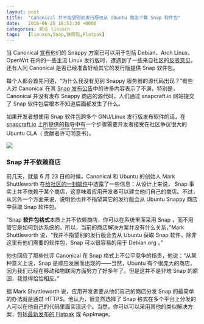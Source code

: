 ```yaml
---
layout: post
title:	"Canonical 并不指望别的发行版也从 Ubuntu 商店下载 Snap 软件包"
date:	2016-06-25 16:53:30 +0800 
categories:	观点 linuxcn 
tags:	[linuxcn,Snap,快照包,Flatpak]
---
```



当 Canonical [宣布](/article-7464-1.html)他们的 Snappy 方案已可以用于包括 Debian、Arch Linux、OpenWrt 在内的一些主流 Linux 发行版时，遭遇到了一些来自社区的[反驳意见](/article-7484-1.html)，还有人问 Canonical 是否已经准备好给其它的发行版提供 Snap 软件包。


每个人都会首先问道，“为什么我没有见到 Snappy 服务器的源代码出现？”有些人对 Canonical 在其 [Snap 发布公告](https://insights.ubuntu.com/2016/06/14/universal-snap-packages-launch-on-multiple-linux-distros/)中的许多内容表示了不满，特别是，Canonical 并没有发布 Snappy 商店的源代码，人们通过 snapcraft.io 网站提交了 Snap 软件包后根本不知道后面都发生了什么。


如果开发者想使用 Snap 软件包跨多个 GNU/Linux 发行版发布软件的话，在 [snapcraft.io](http://snapcraft.io/) 上所提供的指导中有一个步骤需要开发者接受在社区争议很大的 Ubuntu CLA（<ruby> 贡献者许可同意书 <rp>  （ </rp> <rt>  Contributor License Agreement </rt> <rp>  ） </rp></ruby>）。


![](/Asserts/Images//attachment/album/201606/25/165332w0aar0zssvfurr8s.jpg)


### Snap 并不依赖商店


前几天，就是 6 月 23 日的时候，Canonical 和 Ubuntu 的创始人 Mark Shuttleworth 在[给社区的一封邮件](https://lists.ubuntu.com/archives/snapcraft/2016-June/000286.html)中透露了一些信息：从设计上来说， Snap 事实上并不依赖于某个商店，这意味着应用开发者可以建立他们自己的商店。不过，从另外一个方面来说，说明他也并不指望其它的发行版会从 Ubuntu Snappy 商店中获取 Snap 软件包。


“Snap **软件包格式**本质上并不依赖商店，你可以在系统里面采用 Snap ，而不用管它是如何到达系统的。所以，当前的商店解决方案并没有什么关系，”Mark Shuttleworth 说，“我并不指望别的发行版会去从 Ubuntu 获取 Snap 软件，除非这里有他们需要的软件包，Snap 可以很容易的用于 Debian.org 。”


他也回应了那些批评 Canonical 在 Snap 格式上不公平竞争的指责，他说：“从某种意义上说，Snap 是顺应发展而出现的——当然，Ubuntu 有个很庞大的商店，因为我们已经在移动和物联网方面努力了好多年了。但是这并不是非难 Snap 的原因，我觉得恰恰相反。”


据 Mark Shuttleworth 说，应用开发者要从他们自己的商店分发 Snap 的最简单的办法就是通过 HTTPS。他认为，很显然选择了 Snap 格式在多个平台上分发的人可以在他自己的代码里面实现这个。当然，你可以可以采用其他的类似解决方案，包括[最新发布的 Flatpak](/article-7505-1.html) 或 AppImage。

